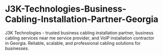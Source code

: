 # J3K-Technologies-Business-Cabling-Installation-Partner-Georgia
J3K Technologies - trusted business cabling installation partner, business cabling services near me service provider, and VoIP installation contractor in Georgia. Reliable, scalable, and professional cabling solutions for businesses.
